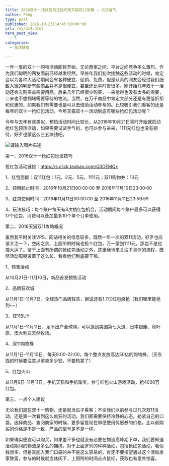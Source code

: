 ```yaml
---
title: 2016双十一抢红包玩法技巧及天猫双11攻略 – 试试运气
author: Feng
type: post
published: 2016-10-23T14:45:00+00:00
url: /my/314.html
hera_post_view:
  - 5
categories:
  - 生活随笔

---
```

一年一度的双十一购物活动即将开始，无论商家之间、平台之间竞争多么激烈，作为我们聪明的网友面前已经越发坦然。早些年我们初次接触这些活动的时候，肯定会以为各种大活动期间会有各种便宜、促销、免费，但是认真的网友会经过我们细致入微的判断有些商品并不是很便宜，甚至还比平时贵很多。刚开始几年双十一活动还会去购买点需要用品，后来几年已经很少购买，一来觉得也没有太多的需要，二来也不想拥堵需要等待的物流。当然，在万千商品中肯定大部分还是有更低折扣和优惠的，如果我们有需要也是可以去借助活动参与的。比较吸引我们看客的还是每年的双十一抢红包活动，今年天猫双十一活动到底有哪些抢红包活动呢？

今年与去年有些类似，预热活动时间比较长，从2016年10月21日零时开始就启动抢红包预热活动，如果需要试试手气的，也可以参与进来，1111元红包也没有期待，好歹也蒙这么三五块钱吧。

<img decoding="async" src="https://cdn.uu126.cn/wp-content/uploads/2016/10/20161111-1.jpg" alt="请输入图片描述" title="请输入图片描述" /> 

第一、2016双十一抢红包玩法技巧

抢红包活动链接：[<https://s.click.taobao.com/Q3DEMQx>][1]

1、红包面额：双11红包：1元、2元、5元、1111元；双11购物券：10元

2、领用起止时间：2016年10月21日00:00:00 至 2016年11月10日23:00:00

3、红包使用时间：2016年11月11日00:00:00 至 2016年11月11日23:59:59

4、玩法技巧：每个账户每天有3次抽红包机会，活动期间每个账户最多可以获得17个红包，消费可以叠加最多10个单个订单使用。

第二、2016天猫双11攻略概况

虽然我平时关注VPS、网站相关的信息较多，既然一年一次的双11活动，好歹也应该关注一下，空闲之余、上厕所的时候也抢个红包，万一蒙到1111元，那岂不是也撞大运了。鉴于上面有所谓的抢红包活动之外，这里我也来关注下具体的流程，既然活动周期设置了这么长，看看他们到底要干嘛。

1、预售活动

从10月21日-11月10日，新品首发预售活动

2、品牌狂欢城

从11月1日-11月7日，全球热门品牌狂欢，据说还有1.7亿红包疯抢（我们哪里能抢到~~）

3、双11BUY

从11月1日-11月11日，足不出户全球购，可以逛到美国第七大道、日本银座、秋叶原、澳大利亚天然牧场。

4、双11购物券

从11月1日-11月10日，每天9:00-22:00，每个整点发放高达50亿的购物券。（买东西的时候要注意以前卖多少钱，不要热蒙了）

5、红包火山

从11月9日-11月11日，手机天猫和手机淘宝，参与红包火山游戏活动，抢4000万红包。

第三、一点个人建议

无论我们是在双十一购物，还是就当瓜子看客；不论我们以前参与过几次双11活动，还是第一次看到这么疯狂的活动，我们都需要保持冷静的心态。勒紧自己的口袋，选择商品、查阅商家的时候，要多留意现在即便使用优惠券的价格，比以前购买的价格是不是一致，产品的型号是不是一样。

如果确实便宜可以购买，如果差不多也就没有必要在物流高峰期下单，我们要知道活动期间的物流是多么的拥挤。对于上面罗列的种种活动，包括抢红包活动，看似钱很多，但是真能入我们口袋的并不是这么容易的，肯定不要指望通过这个活动发家致富，参与的时候就当休闲下，上厕所的时间点点鼠标，获取也有意外惊喜。

 [1]: https://s.click.taobao.com/Q3DEMQx